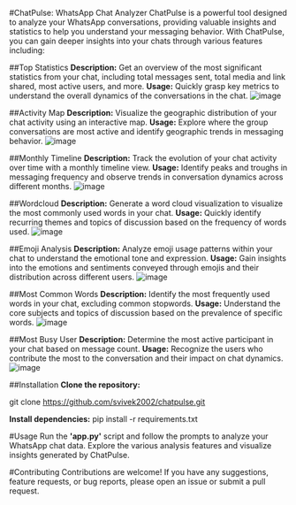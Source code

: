 #ChatPulse: WhatsApp Chat Analyzer
ChatPulse is a powerful tool designed to analyze your WhatsApp conversations, providing valuable insights and statistics to help you understand your messaging behavior. With ChatPulse, you can gain deeper insights into your chats through various features including:

##Top Statistics
**Description:** Get an overview of the most significant statistics from your chat, including total messages sent, total media and link shared, most active users, and more.
**Usage:** Quickly grasp key metrics to understand the overall dynamics of the conversations in the chat.
![image](https://github.com/svivek2002/ChatPulse/assets/97838886/06c254fb-7d4b-4bb7-8126-45fe2cdaaca0)

##Activity Map
**Description:** Visualize the geographic distribution of your chat activity using an interactive map.
**Usage:**  Explore where the group conversations are most active and identify geographic trends in messaging behavior.
![image](https://github.com/svivek2002/ChatPulse/assets/97838886/918b0827-b29d-43f0-ac05-5f0b7c4ff507)


##Monthly Timeline
**Description:** Track the evolution of your chat activity over time with a monthly timeline view.
**Usage:**  Identify peaks and troughs in messaging frequency and observe trends in conversation dynamics across different months.
![image](https://github.com/svivek2002/ChatPulse/assets/97838886/8090af91-89cd-4678-88bc-5d2eca291b34)


##Wordcloud
**Description:** Generate a word cloud visualization to visualize the most commonly used words in your chat.
**Usage:**  Quickly identify recurring themes and topics of discussion based on the frequency of words used.
![image](https://github.com/svivek2002/ChatPulse/assets/97838886/d505a82f-10ec-4130-ac15-72f635179e25)


##Emoji Analysis
**Description:** Analyze emoji usage patterns within your chat to understand the emotional tone and expression.
**Usage:**  Gain insights into the emotions and sentiments conveyed through emojis and their distribution across different users.
![image](https://github.com/svivek2002/ChatPulse/assets/97838886/fe1f0977-45ce-420f-9264-ee8e5f6cf3dd)


##Most Common Words
**Description:** Identify the most frequently used words in your chat, excluding common stopwords.
**Usage:**  Understand the core subjects and topics of discussion based on the prevalence of specific words.
![image](https://github.com/svivek2002/ChatPulse/assets/97838886/5a961fe8-170d-4b76-b027-568234827262)


##Most Busy User
**Description:** Determine the most active participant in your chat based on message count.
**Usage:**  Recognize the users who contribute the most to the conversation and their impact on chat dynamics.
![image](https://github.com/svivek2002/ChatPulse/assets/97838886/9afe2d90-38f3-402c-9e54-9326971e0238)

##Installation
**Clone the repository:**

  git clone https://github.com/svivek2002/chatpulse.git

**Install dependencies:**
  pip install -r requirements.txt

#Usage
Run the **'app.py'** script and follow the prompts to analyze your WhatsApp chat data.
Explore the various analysis features and visualize insights generated by ChatPulse.

#Contributing
Contributions are welcome! If you have any suggestions, feature requests, or bug reports, please open an issue or submit a pull request.
